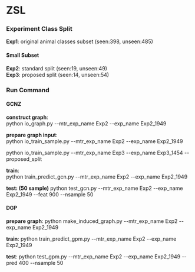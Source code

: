 # ZSL

### Experiment Class Split 
**Exp1**: original animal classes subset (seen:398, unseen:485)

#### Small Subset
**Exp2**: standard split (seen:19, unseen:49)  
**Exp3**: proposed split (seen:14, unseen:54)


### Run Command

#### GCNZ

**construct graph**:  
python io_graph.py --mtr_exp_name Exp2 --exp_name Exp2_1949

**prepare graph input**:  
python io_train_sample.py --mtr_exp_name Exp2 --exp_name Exp2_1949

python io_train_sample.py --mtr_exp_name Exp3 --exp_name Exp3_1454 --proposed_split

**train**:  
python train_predict_gcn.py --mtr_exp_name Exp2 --exp_name Exp2_1949

**test: (50 sample)**
python test_gcn.py --mtr_exp_name Exp2 --exp_name Exp2_1949 --feat 900 --nsample 50

#### DGP
**prepare graph**:
python make_induced_graph.py --mtr_exp_name Exp2 --exp_name Exp2_1949

**train**:
python train_predict_gpm.py --mtr_exp_name Exp2 --exp_name Exp2_1949

**test**:
python test_gpm.py --mtr_exp_name Exp2 --exp_name Exp2_1949 --pred 400 --nsample 50
